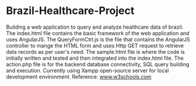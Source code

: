 # Brazil-Healthcare-Project
Building a web application to query and analyze healthcare data of brazil. The index.html file contains the basic framework of the web application and uses AngularJS. The QueryFormCtrl.js is the file that contains the AngularJS controller to mange the HTML form and uses Http GET request to retrieve data records as per user's need. The sample.html file is where the code is initially written and tested and then integrated into the index.html file. The action.php file is for the backend database connectivity, SQL query building and execution. 
Currently using Xampp open-source server for local development environment. 
Reference: www.w3schools.com
